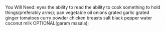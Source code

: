 You Will Need:
eyes
the ability to read
the ability to cook
something to hold things(preferably arms);
pan
vegetable oil
onions
grated garlic
grated ginger
tomatoes
curry powder
chicken breasts
salt
black pepper
water
coconut milk
OPTIONAL(garam masala);
